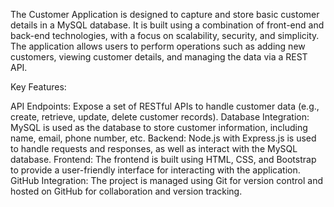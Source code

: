 The Customer Application is designed to capture and store basic customer details in a MySQL database. It is built using a combination of front-end and back-end technologies, with a focus on scalability, security, and simplicity. The application allows users to perform operations such as adding new customers, viewing customer details, and managing the data via a REST API.

Key Features:

API Endpoints: Expose a set of RESTful APIs to handle customer data (e.g., create, retrieve, update, delete customer records).
Database Integration: MySQL is used as the database to store customer information, including name, email, phone number, etc.
Backend: Node.js with Express.js is used to handle requests and responses, as well as interact with the MySQL database.
Frontend: The frontend is built using HTML, CSS, and Bootstrap to provide a user-friendly interface for interacting with the application.
GitHub Integration: The project is managed using Git for version control and hosted on GitHub for collaboration and version tracking.
